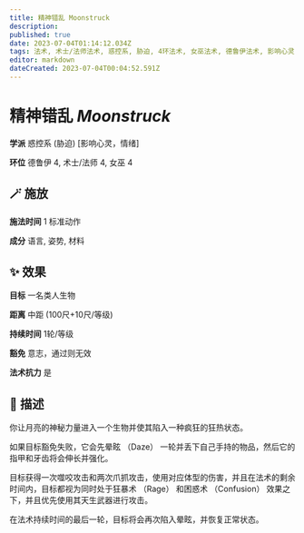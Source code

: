 ```yaml
---
title: 精神错乱 Moonstruck
description: 
published: true
date: 2023-07-04T01:14:12.034Z
tags: 法术, 术士/法师法术, 惑控系, 胁迫, 4环法术, 女巫法术, 德鲁伊法术, 影响心灵，情绪
editor: markdown
dateCreated: 2023-07-04T00:04:52.591Z
---
```


# **精神错乱** *Moonstruck*

**学派** 惑控系 (胁迫) \[影响心灵，情绪\] 

**环位** 德鲁伊 4, 术士/法师 4, 女巫 4

## 🪄 施放

**施法时间** 1 标准动作

**成分** 语言, 姿势, 材料

## ✨ 效果 

**目标** 一名类人生物 

**距离** 中距 (100尺+10尺/等级)  

**持续时间** 1轮/等级 

**豁免** 意志，通过则无效

**法术抗力** 是

## 📖 描述

你让月亮的神秘力量进入一个生物并使其陷入一种疯狂的狂热状态。

如果目标豁免失败，它会先晕眩 （Daze） 一轮并丢下自己手持的物品，然后它的指甲和牙齿将会伸长并强化。

目标获得一次噬咬攻击和两次爪抓攻击，使用对应体型的伤害，并且在法术的剩余时间内，目标都视为同时处于狂暴术 （Rage） 和困惑术 （Confusion） 效果之下，并且优先使用其天生武器进行攻击。

在法术持续时间的最后一轮，目标将会再次陷入晕眩，并恢复正常状态。
    